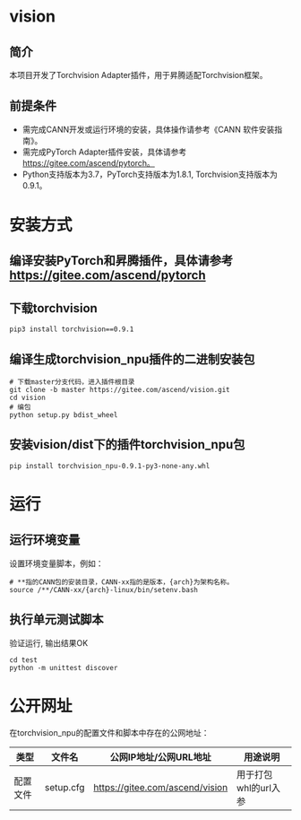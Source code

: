# vision
<h2 id="简介md">简介</h2>

本项目开发了Torchvision Adapter插件，用于昇腾适配Torchvision框架。
<h2 id="md">前提条件</h2>

- 需完成CANN开发或运行环境的安装，具体操作请参考《CANN 软件安装指南》。
- 需完成PyTorch Adapter插件安装，具体请参考 https://gitee.com/ascend/pytorch。
- Python支持版本为3.7，PyTorch支持版本为1.8.1, Torchvision支持版本为0.9.1。
# 安装方式

## 编译安装PyTorch和昇腾插件，具体请参考 https://gitee.com/ascend/pytorch

## 下载torchvision


```
pip3 install torchvision==0.9.1
```
## 编译生成torchvision_npu插件的二进制安装包

```
# 下载master分支代码，进入插件根目录
git clone -b master https://gitee.com/ascend/vision.git
cd vision
# 编包
python setup.py bdist_wheel
```

## 安装vision/dist下的插件torchvision_npu包

```
pip install torchvision_npu-0.9.1-py3-none-any.whl
```

# 运行

## 运行环境变量

设置环境变量脚本，例如：

```
# **指的CANN包的安装目录，CANN-xx指的是版本，{arch}为架构名称。
source /**/CANN-xx/{arch}-linux/bin/setenv.bash
```
## 执行单元测试脚本

验证运行, 输出结果OK


```shell
cd test
python -m unittest discover
```

# 公开网址
在torchvision_npu的配置文件和脚本中存在的公网地址：

| 类型 | 文件名  | 公网IP地址/公网URL地址 | 用途说明 |
| ----- | --------- | ----------- | ------- |
| 配置文件 | setup.cfg | https://gitee.com/ascend/vision | 用于打包whl的url入参 |
